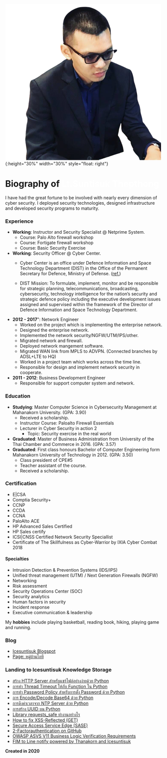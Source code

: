 ![](/img/ice.png){:height="30%" width="30%" style="float: right"}

# Biography of <font color="white"> Lt.Suntisuk Thepthong </font>

I have had the great fortune to be involved with nearly every dimension of cyber security. I deployed security technologies, designed infrastructure and developed security programs to maturity. 

### **Experience**

* **Working**: Instructor and Security Specialist @ Netprime System.
    * Course: Palo Alto firewall workshop
    * Course: Fortigate firewall workshop
    * Course: Basic Security Exercise
* **Working**: Security Officer @ Cyber Center.
    * Cyber Center is an office under Defence Information and Space Technology Department (DIST) in the Office of the Permanent Secretary for Defence, Ministry of Defense. ([ref.](http://dist.mod.go.th/Recommend/Responsibility.aspx ))

    * DIST Mission: To formulate, implement, monitor and be responsible for strategic planning, telecommunications, broadcasting, cybersecurity, technology intelligence for the nation’s security and strategic defence policy including the executive development issues assigned and supervised within the framework of the Director of Defence Information and Space Technology Department.
* **2012 - 2017**": Network Engineer
    * Worked on the project which is implementing the enterprise network.
    * Designed the enterprise network.
    * Implemented the network security/NGFW/UTM/IPS/other.
    * Migrated network and firewall.
    * Deployed network mangement software.
    * Migrated WAN link from MPLS to ADVPN. (Connected branches by ADSL+LTE to HQ)
    * Worked in a project team which works across the time line.
    * Responsible for design and implement network security in cooperate.
* **2011 - 2012**: Business Development Engineer
    * Responsible for support computer system and network.


### **Education**

* **Studying**: Master Computer Science in Cybersecurity Management at Mahanakorn University. (GPA: 3.90)
    * Received a scholarship.
    * Instructor Course:  Paloalto Firewall Essentials 
    * Lecturer in Cyber Security in action 2
        * Topic: Security exercise in the real world
* **Graduated**: Master of Business Administration from University of the Thai Chamber and Commerce in 2016. (GPA: 3.57)
* **Graduated**: First class honours Bachelor of Computer Engineering form Mahanakorn University of Technology in 2012. (GPA: 3.50)
    * Class president of CPE#5
    * Teacher assistant of the course.
    * Received a scholarship.

### **Certification**

* E\|CSA
* Comptia Security+
* CCNP
* CCDA
* CCNA
* PaloAlto ACE
* HP Advanced Sales Certified 
* HP Sales certify
* ICSI\|CNSS Certified Network Security Speciallist
* Certificate of The Skillfulness as Cyber-Warrior by IXIA Cyber Combat 2018

#### **Specialties**

* Intrusion Detection & Prevention Systems (IDS/IPS)
* Unified threat management (UTM) / Next Generation Firewalls (NGFW)
* Networking
* Risk assessment 
* Security Operations Center (SOC)
* Security analytics
* Human factors in security
* Incident response
* Executive communication & leadership


My **hobbies** include playing basketball, reading book, hiking, playing game and running.

### **Blog**

* [Icesuntisuk Blogspot](https://icesuntisuk.blogspot.com)
* [Page: หมู่บ้านไอที](https://www.facebook.com/itvill)

### **Landing to Icesuntisuk Knowledge Storage**

* [สร้าง HTTP Server สำหรับแชร์ไฟล์อย่างง่ายด้วย Python](/KB/http_server.md)
* [การทำ Thread Timeout ให้กับ Function ใน Python ](/KB/ThreadTimeout_python)
* [การทำ Password Policy สำหรับการตั้ง Password ด้วย Python](/KB/passwordpolicy_python.md)
* [การ Encode/Decode Base64 ด้วย Python](/KB/base64_python.md)
* [การดึงค่าเวลาจาก NTP Server ด้วย Python](/KB/ntp_python.md)
* [การสร้าง UUID บน Python](/KB/uuid_gen_python.md)
* [Library requests_safe ทำงานอย่างไร](/KB/requests_safe_python.md)
* [How to fix XSS-Reflected (GET)](/KB/xss-reflected-get.md)
* [Secure Access Service Edge (SASE)](/KB/SASE.md)
* [2-Factorauthentication on GitHub](/KB/2factorauthGitHub.md)
* [OWASP ASVS V11 Business Logic Verification Requirements](https://gitlab.com/NEIS0736/2020/-/wikis/Requirement/V11-Business-Logic-Verification-Requirements)
* [FIM to Line notify powered by Thanakorn and Icesuntisuk](/File_Integrity_Monitor/README.md)

**Created in 2020**